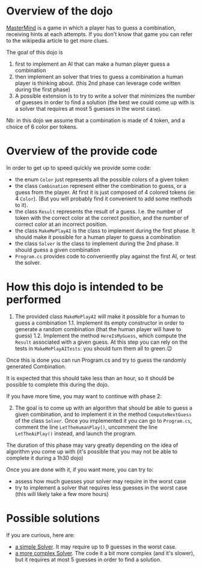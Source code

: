 Overview of the dojo
====================

[MasterMind](https://en.wikipedia.org/wiki/Mastermind_(board_game)) is a game in which a player has to guess a combination, receiving hints at each attempts. If you don't know that game you can refer to the wikipedia article to get more clues.

The goal of this dojo is
1. first to implement an AI that can make a human player guess a combination
2. then implement an solver that tries to guess a combination a human player is thinking about.
   (this 2nd phase can leverage code written during the first phase)
3. A possible extension is to try to write a solver that minimizes the number of guesses in order to find a solution (the best we could come up with is a solver that requires at most 5 guesses in the worst case).

Nb: in this dojo we assume that a combination is made of 4 token, and a choice of 6 color per tokens.

Overview of the provide code
============================

In order to get up to speed quickly we provide some code:

- the enum `Color` just represents all the possible colors of a given token
- the class `Combination` represent either the combination to guess, or a guess from the player. At first it is just composed of 4 colored tokens (ie: 4 `Color`). (But you will probably find it convenient to add some methods to it).
- the class `Result` represents the result of a guess. I.e. the number of token with the correct color at the correct position, and the number of correct color at an incorrect position.
- the class `MakeMePlayAI` is the class to implement during the first phase. It should make it possible for a human player to guess a combination
- the class `Solver` is the class to implement during the 2nd phase. It should guess a given combination
- `Program.cs` provides code to conveniently play against the first AI, or test the solver.

How this dojo is intended to be performed
============================================

1. The provided class `MakeMePlayAI` will make it possible for a human to guess a combination
1.1. Implement its empty constructor in order to generate a random combination (that the human player will have to guess)
1.2. Implement the method `HereIsMyGuess`, which compute the `Result` associated with a given guess. At this step you can rely on the tests in `MakeMePlayAITests`: you should turn them all to green.😉

Once this is done you can run Program.cs and try to guess the randomly generated Combination.

It is expected that this should take less than an hour, so it should be possible to complete this during the dojo.

If you have more time, you may want to continue with phase 2:

2. The goal is to come up with an algorithm that should be able to guess a given combination, and to implement it in the method `ComputeNextGuess` of the class `Solver`.
Once you implemented it you can go to `Program.cs`, comment the line `LetTheHumanPlay()`, uncomment the line `LetTheAiPlay()` instead, and launch the program.

The duration of this phase may vary greatly depending on the idea of algorithm you come up with (it's possible that you may not be able to complete it during a 1h30 dojo)

Once you are done with it, if you want more, you can try to:
- assess how much guesses your solver may require in the worst case
- try to implement a solver that requires less guesses in the worst case
(this will likely take a few more hours)

Possible solutions
==================
If you are curious, here are:

- [a simple Solver](https://github.com/gturri/mastermind-solver/blob/main/mastermind-solver/DirectSolver.cs). It may require up to 9 guesses in the worst case.
- [a more complex Solver](https://github.com/gturri/mastermind-solver/blob/main/mastermind-solver/MinMaxSolver.cs). The code it a bit more complex (and it's slower), but it requires at most 5 guesses in order to find a solution.
